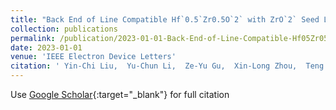 ```yaml
---
title: "Back End of Line Compatible Hf`0.5`Zr0.5O`2` with ZrO`2` Seed Layer for Enhanced Ferroelectricity"
collection: publications
permalink: /publication/2023-01-01-Back-End-of-Line-Compatible-Hf05Zr05O2-with-ZrO2-Seed-Layer-for-Enhanced-Ferroelectricity
date: 2023-01-01
venue: 'IEEE Electron Device Letters'
citation: ' Yin-Chi Liu,  Yu-Chun Li,  Ze-Yu Gu,  Xin-Long Zhou,  Teng Huang,  Ze-Hui Li,  Tian-Tian Pi,  Yan-Fei Li,  Shi-Jin Ding,  Lin Chen, &quot;Back End of Line Compatible Hf`0.5`Zr0.5O`2` with ZrO`2` Seed Layer for Enhanced Ferroelectricity.&quot; IEEE Electron Device Letters, 2023.'
---
```

Use [Google Scholar](https://scholar.google.com/scholar?q=Back+End+of+Line+Compatible+Hf`0.5`Zr0.5O`2`+with+ZrO`2`+Seed+Layer+for+Enhanced+Ferroelectricity){:target="_blank"} for full citation
